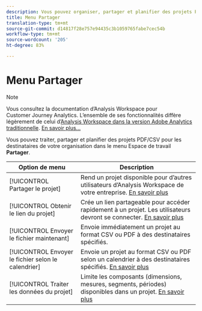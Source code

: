 ```yaml
---
description: Vous pouvez organiser, partager et planifier des projets PDF/CSV pour les destinataires de votre entreprise.
title: Menu Partager
translation-type: tm+mt
source-git-commit: d14817f28e757e94435c3b1059765fabe7cec54b
workflow-type: tm+mt
source-wordcount: '205'
ht-degree: 83%

---
```



# Menu Partager

>[!NOTE]
>
>Vous consultez la documentation d’Analysis Workspace pour Customer Journey Analytics. L’ensemble de ses fonctionnalités diffère légèrement de celui d’[Analysis Workspace dans la version Adobe Analytics traditionnelle](https://docs.adobe.com/content/help/fr-FR/analytics/analyze/analysis-workspace/home.html). [En savoir plus...](/help/getting-started/cja-aa.md)

Vous pouvez traiter, partager et planifier des projets PDF/CSV pour les destinataires de votre organisation dans le menu Espace de travail **Partager**.

| Option de menu | Description |
| --- | --- |
| [!UICONTROL Partager le projet] | Rend un projet disponible pour d’autres utilisateurs d’Analysis Workspace de votre entreprise. [En savoir plus](https://docs.adobe.com/content/help/fr-FR/analytics/analyze/analysis-workspace/curate-share/share-projects.html) |
| [!UICONTROL Obtenir le lien du projet] | Crée un lien partageable pour accéder rapidement à un projet. Les utilisateurs devront se connecter. [En savoir plus](https://docs.adobe.com/content/help/fr-FR/analytics/analyze/analysis-workspace/curate-share/shareable-links.html) |
| [!UICONTROL Envoyer le fichier maintenant] | Envoie immédiatement un projet au format CSV ou PDF à des destinataires spécifiés. |
| [!UICONTROL Envoyer le fichier selon le calendrier] | Envoie un projet au format CSV ou PDF selon un calendrier à des destinataires spécifiés. [En savoir plus](https://docs.adobe.com/content/help/fr-FR/analytics/analyze/analysis-workspace/curate-share/t-schedule-report.html) |
| [!UICONTROL Traiter les données du projet] | Limite les composants (dimensions, mesures, segments, périodes) disponibles dans un projet. [En savoir plus](https://docs.adobe.com/content/help/fr-FR/analytics/analyze/analysis-workspace/curate-share/curate.html) |
